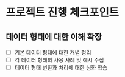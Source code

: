 # 프로젝트 진행 체크포인트

## 데이터 형태에 대한 이해 확장
- [ ] 기본 데이터 형태에 대한 개념 정리
- [ ] 각 데이터 형태의 사용 사례 및 예시 수집
- [ ] 데이터 형태 변환과 처리에 대한 심화 학습
